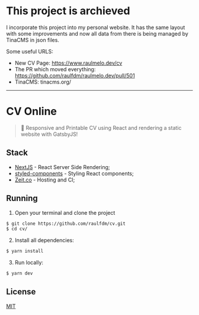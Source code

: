 # This project is archieved

I incorporate this project into my personal website. It has the same layout with some improvements and now all data from there is being managed by TinaCMS in json files.

Some useful URLS:

- New CV Page: https://www.raulmelo.dev/cv
- The PR which moved everything: https://github.com/raulfdm/raulmelo.dev/pull/501
- TinaCMS: tinacms.org/

---

# CV Online
> :briefcase: Responsive and Printable CV using React and rendering a static website with GatsbyJS!

## Stack
- [NextJS](https://nextjs.org/) - React Server Side Rendering;
- [styled-components](https://www.styled-components.com/) - Styling React components;
- [Zeit.co](https://zeit.co) - Hosting and CI;

## Running

1. Open your terminal and clone the project
```sh
$ git clone https://github.com/raulfdm/cv.git
$ cd cv/
```
2. Install all dependencies:

```sh
$ yarn install
```

3. Run locally:

```sh
$ yarn dev
```

## License

[MIT](./License)
